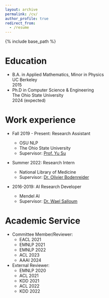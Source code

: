 ```yaml
---
layout: archive
permalink: /cv/
author_profile: true
redirect_from:
  - /resume
---
```


{% include base_path %}

Education
======
* B.A. in Applied Mathematics, Minor in Physics <br> UC Berkeley <br> 2015
* Ph.D in Computer Science & Engineering <br> The Ohio State University <br> 2024 (expected)

Work experience
======
* Fall 2019 - Present: Research Assistant
  * OSU NLP
  * The Ohio State University
  * Supervisor: [Prof. Yu Su](https://ysu1989.github.io)

* Summer 2022: Research Intern
  * National Library of Medicine
  * Supervisor: [Dr. Olivier Bodenreider](https://www.nlm.nih.gov/research/researchstaff/BodenreiderOlivier.html)

* 2016-2019: AI Research Developer
  * Mendel AI
  * Supervisor: [Dr. Wael Salloum](https://www.linkedin.com/in/waelsalloum/)
  
Academic Service
======
* Committee Member/Reviewer:
  * EACL 2021
  * EMNLP 2021
  * EMNLP 2022
  * ACL 2023
  * AAAI 2024
* External Reviewer:
  * EMNLP 2020
  * ACL 2021
  * KDD 2021
  * ACL 2022
  * KDD 2022
